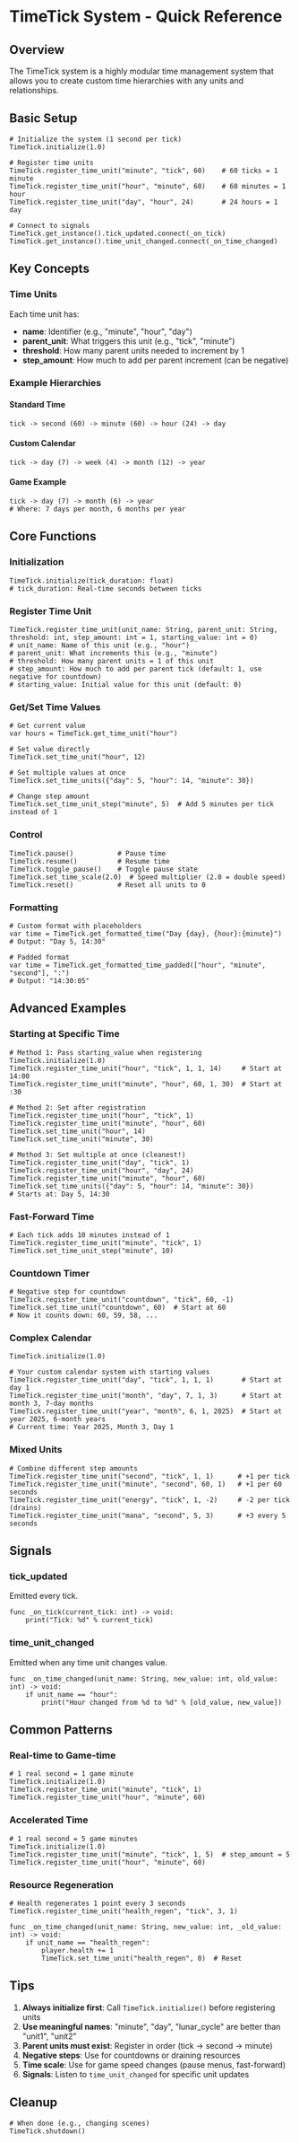 # TimeTick System - Quick Reference

## Overview
The TimeTick system is a highly modular time management system that allows you to create custom time hierarchies with any units and relationships.

## Basic Setup

```gdscript
# Initialize the system (1 second per tick)
TimeTick.initialize(1.0)

# Register time units
TimeTick.register_time_unit("minute", "tick", 60)    # 60 ticks = 1 minute
TimeTick.register_time_unit("hour", "minute", 60)    # 60 minutes = 1 hour
TimeTick.register_time_unit("day", "hour", 24)       # 24 hours = 1 day

# Connect to signals
TimeTick.get_instance().tick_updated.connect(_on_tick)
TimeTick.get_instance().time_unit_changed.connect(_on_time_changed)
```

## Key Concepts

### Time Units
Each time unit has:
- **name**: Identifier (e.g., "minute", "hour", "day")
- **parent_unit**: What triggers this unit (e.g., "tick", "minute")
- **threshold**: How many parent units needed to increment by 1
- **step_amount**: How much to add per parent increment (can be negative)

### Example Hierarchies

#### Standard Time
```gdscript
tick -> second (60) -> minute (60) -> hour (24) -> day
```

#### Custom Calendar
```gdscript
tick -> day (7) -> week (4) -> month (12) -> year
```

#### Game Example
```gdscript
tick -> day (7) -> month (6) -> year
# Where: 7 days per month, 6 months per year
```

## Core Functions

### Initialization
```gdscript
TimeTick.initialize(tick_duration: float)
# tick_duration: Real-time seconds between ticks
```

### Register Time Unit
```gdscript
TimeTick.register_time_unit(unit_name: String, parent_unit: String, threshold: int, step_amount: int = 1, starting_value: int = 0)
# unit_name: Name of this unit (e.g., "hour")
# parent_unit: What increments this (e.g., "minute")
# threshold: How many parent units = 1 of this unit
# step_amount: How much to add per parent tick (default: 1, use negative for countdown)
# starting_value: Initial value for this unit (default: 0)
```

### Get/Set Time Values
```gdscript
# Get current value
var hours = TimeTick.get_time_unit("hour")

# Set value directly
TimeTick.set_time_unit("hour", 12)

# Set multiple values at once
TimeTick.set_time_units({"day": 5, "hour": 14, "minute": 30})

# Change step amount
TimeTick.set_time_unit_step("minute", 5)  # Add 5 minutes per tick instead of 1
```

### Control
```gdscript
TimeTick.pause()           # Pause time
TimeTick.resume()          # Resume time
TimeTick.toggle_pause()    # Toggle pause state
TimeTick.set_time_scale(2.0)  # Speed multiplier (2.0 = double speed)
TimeTick.reset()           # Reset all units to 0
```

### Formatting
```gdscript
# Custom format with placeholders
var time = TimeTick.get_formatted_time("Day {day}, {hour}:{minute}")
# Output: "Day 5, 14:30"

# Padded format
var time = TimeTick.get_formatted_time_padded(["hour", "minute", "second"], ":")
# Output: "14:30:05"
```

## Advanced Examples

### Starting at Specific Time
```gdscript
# Method 1: Pass starting_value when registering
TimeTick.initialize(1.0)
TimeTick.register_time_unit("hour", "tick", 1, 1, 14)     # Start at 14:00
TimeTick.register_time_unit("minute", "hour", 60, 1, 30)  # Start at :30

# Method 2: Set after registration
TimeTick.register_time_unit("hour", "tick", 1)
TimeTick.register_time_unit("minute", "hour", 60)
TimeTick.set_time_unit("hour", 14)
TimeTick.set_time_unit("minute", 30)

# Method 3: Set multiple at once (cleanest!)
TimeTick.register_time_unit("day", "tick", 1)
TimeTick.register_time_unit("hour", "day", 24)
TimeTick.register_time_unit("minute", "hour", 60)
TimeTick.set_time_units({"day": 5, "hour": 14, "minute": 30})
# Starts at: Day 5, 14:30
```

### Fast-Forward Time
```gdscript
# Each tick adds 10 minutes instead of 1
TimeTick.register_time_unit("minute", "tick", 1)
TimeTick.set_time_unit_step("minute", 10)
```

### Countdown Timer
```gdscript
# Negative step for countdown
TimeTick.register_time_unit("countdown", "tick", 60, -1)
TimeTick.set_time_unit("countdown", 60)  # Start at 60
# Now it counts down: 60, 59, 58, ...
```

### Complex Calendar
```gdscript
TimeTick.initialize(1.0)

# Your custom calendar system with starting values
TimeTick.register_time_unit("day", "tick", 1, 1, 1)       # Start at day 1
TimeTick.register_time_unit("month", "day", 7, 1, 3)      # Start at month 3, 7-day months
TimeTick.register_time_unit("year", "month", 6, 1, 2025)  # Start at year 2025, 6-month years
# Current time: Year 2025, Month 3, Day 1
```

### Mixed Units
```gdscript
# Combine different step amounts
TimeTick.register_time_unit("second", "tick", 1, 1)      # +1 per tick
TimeTick.register_time_unit("minute", "second", 60, 1)   # +1 per 60 seconds
TimeTick.register_time_unit("energy", "tick", 1, -2)     # -2 per tick (drains)
TimeTick.register_time_unit("mana", "second", 5, 3)      # +3 every 5 seconds
```

## Signals

### tick_updated
Emitted every tick.
```gdscript
func _on_tick(current_tick: int) -> void:
    print("Tick: %d" % current_tick)
```

### time_unit_changed
Emitted when any time unit changes value.
```gdscript
func _on_time_changed(unit_name: String, new_value: int, old_value: int) -> void:
    if unit_name == "hour":
        print("Hour changed from %d to %d" % [old_value, new_value])
```

## Common Patterns

### Real-time to Game-time
```gdscript
# 1 real second = 1 game minute
TimeTick.initialize(1.0)
TimeTick.register_time_unit("minute", "tick", 1)
TimeTick.register_time_unit("hour", "minute", 60)
```

### Accelerated Time
```gdscript
# 1 real second = 5 game minutes
TimeTick.initialize(1.0)
TimeTick.register_time_unit("minute", "tick", 1, 5)  # step_amount = 5
TimeTick.register_time_unit("hour", "minute", 60)
```

### Resource Regeneration
```gdscript
# Health regenerates 1 point every 3 seconds
TimeTick.register_time_unit("health_regen", "tick", 3, 1)

func _on_time_changed(unit_name: String, new_value: int, _old_value: int) -> void:
    if unit_name == "health_regen":
        player.health += 1
        TimeTick.set_time_unit("health_regen", 0)  # Reset
```

## Tips

1. **Always initialize first**: Call `TimeTick.initialize()` before registering units
2. **Use meaningful names**: "minute", "day", "lunar_cycle" are better than "unit1", "unit2"
3. **Parent units must exist**: Register in order (tick -> second -> minute)
4. **Negative steps**: Use for countdowns or draining resources
5. **Time scale**: Use for game speed changes (pause menus, fast-forward)
6. **Signals**: Listen to `time_unit_changed` for specific unit updates

## Cleanup

```gdscript
# When done (e.g., changing scenes)
TimeTick.shutdown()
```

